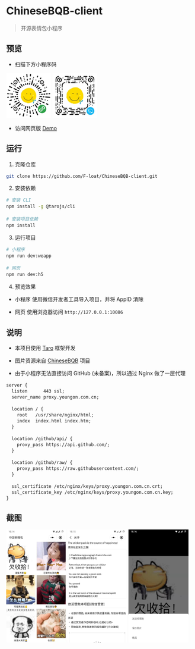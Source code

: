 # ChineseBQB-client

> 开源表情包小程序

## 预览

* 扫描下方小程序码

<p>
  <img alt="微信" src="https://github.com/F-loat/ChineseBQB-client/blob/master/images/qrcode_weapp.jpg?raw=true" width="24%" />
  <img alt="QQ" src="https://github.com/F-loat/ChineseBQB-client/blob/master/images/qrocde_qq.jpg?raw=true" width="24%" />
</p>

* 访问网页版 [Demo](https://f-loat.github.io/ChineseBQB-client)

## 运行

1. 克隆仓库

``` sh
git clone https://github.com/F-loat/ChineseBQB-client.git
```

2. 安装依赖

``` sh
# 安装 CLI
npm install -g @tarojs/cli

# 安装项目依赖
npm install
```

3. 运行项目

``` sh
# 小程序
npm run dev:weapp

# 网页
npm run dev:h5
```

4. 预览效果

* 小程序 使用微信开发者工具导入项目，并将 AppID 清除

* 网页 使用浏览器访问 `http://127.0.0.1:10086`

## 说明

* 本项目使用 [Taro](https://github.com/NervJS/taro) 框架开发

* 图片资源来自 [ChineseBQB](https://github.com/zhaoolee/ChineseBQB) 项目

* 由于小程序无法直接访问 GitHub (未备案)，所以通过 Nginx 做了一层代理

```
server {
  listen      443 ssl;
  server_name proxy.youngon.com.cn;
  
  location / {
    root   /usr/share/nginx/html;
    index  index.html index.htm;
  }

  location /github/api/ {
    proxy_pass https://api.github.com/;
  }

  location /github/raw/ {
    proxy_pass https://raw.githubusercontent.com/;
  }

  ssl_certificate /etc/nginx/keys/proxy.youngon.com.cn.crt;
  ssl_certificate_key /etc/nginx/keys/proxy.youngon.com.cn.key;
}
```

## 截图

<p>
  <img alt="首页" src="https://github.com/F-loat/ChineseBQB-client/blob/master/images/index.jpg?raw=true" width="32%" />
  <img alt="关于" src="https://github.com/F-loat/ChineseBQB-client/blob/master/images/about.jpg?raw=true" width="32%" />
  <img alt="分享" src="https://github.com/F-loat/ChineseBQB-client/blob/master/images/share.jpg?raw=true" width="32%" />
</p>
